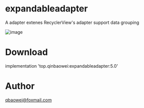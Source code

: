 # expandableadapter
A adapter extenes RecyclerView's adapter support data grouping

![image](https://github.com/qbaowei/ExpandableAdapter/raw/master/screenshots/ExpandableAdapter.gif)

# Download
implementation 'top.qinbaowei:expandableadapter:5.0'

# Author
qbaowei@foxmail.com

